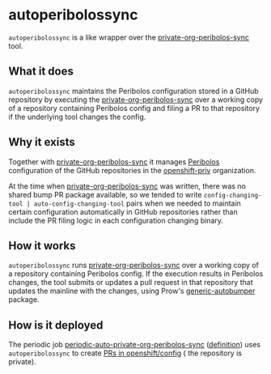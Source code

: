 # autoperibolossync

`autoperibolossync` is a like wrapper over the [private-org-peribolos-sync](../private-org-peribolos-sync) tool.

## What it does

`autoperibolossync` maintains the Peribolos configuration stored in a GitHub repository by executing
the [private-org-peribolos-sync](../private-org-peribolos-sync) over a working copy of a repository containing Peribolos
config and filing a PR to that repository if the underlying tool changes the config.

## Why it exists

Together with [private-org-peribolos-sync](../private-org-peribolos-sync) it
manages [Peribolos](https://github.com/kubernetes/test-infra/tree/master/prow/cmd/peribolos) configuration of the
GitHub repositories in
the [openshift-priv](https://docs.ci.openshift.org/docs/architecture/private-repositories/#openshift-priv-organization) organization. 

At the time when [private-org-peribolos-sync](../private-org-peribolos-sync) was written, there was no shared bump PR
package available, so we tended to write `config-changing-tool | auto-config-changing-tool` pairs when we needed to
maintain certain configuration automatically in GitHub repositories rather than include the PR filing logic in each
configuration changing binary.

## How it works

`autoperibolossync` runs [private-org-peribolos-sync](../private-org-peribolos-sync) over a working copy of a repository
containing Peribolos config. If the execution results in Peribolos changes, the tool submits or updates a pull request
in that repository that updates the mainline with the changes, using
Prow's [generic-autobumper](https://github.com/kubernetes/test-infra/tree/master/prow/cmd/generic-autobumper) package.

## How is it deployed

The periodic
job [periodic-auto-private-org-peribolos-sync](https://deck-internal-ci.apps.ci.l2s4.p1.openshiftapps.com/?job=periodic-auto-private-org-peribolos-sync) ([definition](https://github.com/openshift/release/blob/18cc2328d72e34afc97cbb544618600c5c7fb656/ci-operator/jobs/infra-periodics.yaml#L1398-L1449))
uses `autoperibolossync` to
create [PRs in openshift/config](https://github.com/openshift/config/pulls?q=is%3Apr+is%3Aclosed+Automate+peribolos+configuration%22) (
the repository is private).
